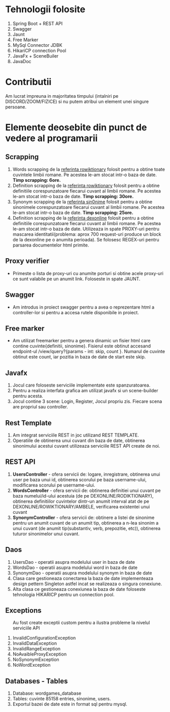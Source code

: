 <!DOCTYPE html>
<html>
<head>
</head>
<body>
  <h1>Tehnologii folosite</h1>
  <ol>
    <li>Spring Boot + REST API</li>
    <li>Swagger</li>
    <li>Jaunt</li>
    <li>Free Marker</li>
    <li>MySql Connector JDBK</li>
    <li>HikariCP connection Pool</li>
    <li>JavaFx + SceneBuiler</li>
    <li>JavaDoc</li>
  </ol>
  <h1>Contributii</h1>
  <p>Am lucrat impreuna in majoritatea timpului (intalniri pe DISCORD/ZOOM/FIZICE) si nu putem atribui un element unei singure persoane.</p>
  <h1>Elemente deosebite din punct de vedere al programarii</h1>
  <h2>Scrapping</h2>
  <ol>
    <li>Words scrapping de la <a href="https://ro.wiktionary.org/">referinta rowiktionary</a> folosit pentru a obtine toate cuvintele limbii romane. Pe acestea le-am stocat intr-o baza de date. <strong>Timp scrapping: 6ore.</strong></li>
    <li>Definition scrapping de la <a href="https://ro.wiktionary.org/">referinta rowiktionary</a> folosit pentru a obtine definitiile corespunzatoare fiecarui cuvant al limbii romane. Pe acestea le-am stocat intr-o baza de date. <strong>Timp scrapping: 30ore.</strong></li>
    <li>Synonym scrapping de la <a href="https://sin0nime.com/">referinta sin0nime</a> folosit pentru a obtine sinonimele corespunzatoare fiecarui cuvant al limbii romane. Pe acestea le-am stocat intr-o baza de date. <strong>Timp scrapping: 25ore.</strong></li>
    <li>Definition scrapping de la <a href="https://dexonline.ro/">referinta dexonline</a> folosit pentru a obtine definitiile corespunzatoare fiecarui cuvant al limbii romane. Pe acestea le-am stocat intr-o baza de date. Utilizeaza in spate PROXY-uri pentru mascarea identitatii(problema: aprox 700 request-uri produce un block de la dexonline pe o anumita perioada). Se folosesc REGEX-uri pentru parsarea documentelor html primite.</li>
  </ol>  
  <h2>Proxy verifier</h2>
  <ul>
      <li>Primeste o lista de proxy-uri cu anumite porturi si obtine acele proxy-uri ce sunt valabile pe un anumit link. Foloseste in spate JAUNT.</li>  
  </ul>
  <h2>Swagger</h2>
  <ul>
      <li>Am introdus in proiect swagger pentru a avea o reprezentare html a controller-lor si pentru a accesa rutele disponibile in proiect.</li>  
  </ul>
  <h2>Free marker</h2>
  <ul>
    <li>Am utilizat freemarker pentru a genera dinamic un fisier html care contine cuvinte{definitii, sinonime}. Fisierul este obtinut accesand endpoint-ul /view/query?{params - int: skip, count }. Numarul de cuvinte obtinut este count, iar pozitia in baza de date de start este skip. </li>
  </ul>
  <h2>Javafx</h2>
  <ol>
    <li>Jocul care foloseste serviciile implementate este spanzuratoarea.</li>
    <li>Pentru a realiza interfata grafica am utilizat javafx si un scene-builder pentru acesta.</li>
    <li>Jocul contine 3 scene: Login, Register, Jocul propriu zis. Fiecare scena are propriul sau controller.</li>
  </ol>
  <h2>Rest Template</h2>
  <ol>
    <li>Am integrat serviciile REST in joc utilizand REST TEMPLATE.</li>
    <li>Operatiile de obtinerea unui cuvant din baza de date, obtinerea sinonimului acestui cuvant utilizeaza serviciile REST API create de noi.</li>
  </ol>
  <h2>REST API</h2>
  <ol>
    <li><strong>UsersController</strong> - ofera servicii de: logare, inregistrare, obtinerea unui user pe baza unui id, obtinerea scorului pe baza username-ului, modificarea scorului pe username-ului.</li>
    <li><strong>WordsController</strong> - ofera servicii de: obtinerea definitiei unui cuvant pe baza numelui/id-ului acestuia (de pe DEXONLINE/RODIKTIONARY), obtinerea definitiilor cuvintelor dintr-un anumit interval atat de pe DEXONLINE/ROWIKTIONARY/AMBELE, verificarea existentei unui cuvant</li>
    <li><strong>SynonymController</strong> - ofera servicii de: obtinere a listei de sinonime pentru un anumit cuvant de un anumit tip, obtinerea a n-lea sinonim a unui cuvant (de anumit tip(substantiv, verb, prepozitie, etc)), obtinerea tuturor sinonimelor unui cuvant. </li>
  </ol>
  <h2>Daos</h2>
  <ol>
    <li> UsersDao - operatii asupra modelului user in baza de date</li>
    <li> WordsDao - operatii asupra modelului word in baza de date</li>
    <li> SynonymDao - operatii asupra modelului synonym in baza de date</li>
    <li> Clasa care gestioneaza conectarea la baza de date implementeaza design pettern Singleton astfel incat se realizeaza o singura conexiune.</li>
    <li> Alta clasa ce gestioneaza conexiunea la baza de date foloseste tehnologia HIKARICP pentru un connection pool. </li>
  </ol> 
  <h2>Exceptions</h2>
  <ol>
    <p>Au fost create exceptii custom pentru a ilustra probleme la nivelul serviciile API</p>
    <li>InvalidConfigurationException</li>
    <li>InvalidDataException</li>
    <li>InvalidRangeException</li>
    <li>NoAvaibleProxyException</li>
    <li>NoSynonymException</li>
    <li>NoWordException</li>
  </ol>
  <h2>Databases - Tables</h2>
  <ol>
    <li>Database: wordgames_database</li>
    <li>Tables: cuvinte 85158 entries, sinonime, users.</li>
    <li>Exportul bazei de date este in format sql pentru mysql.</li> 
  </ol>  
</body>
</html>
